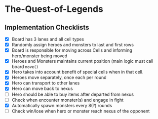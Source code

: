 # The-Quest-of-Legends

## Implementation Checklists

- [x] Board has 3 lanes and all cell types
- [x] Randomly assign heroes and monsters to last and first rows
- [x] Board is responsible for moving across Cells and informing hero/monster being moved
- [x] Heroes and Monsters maintains current position (main logic must call board ```move()```
- [x] Hero takes into account benefit of special cells when in that cell.
- [x] Heroes move separately, once each per round
- [x] Hero can transport to other lanes
- [x] Hero can move back to nexus
- [ ] Hero should be able to buy items after departed from nexus
- [ ] Check when encounter monster(s) and engage in fight
- [x] Automatically spawn monsters every 8(?) rounds
- [ ] Check win/lose when hero or monster reach nexus of the opponent
